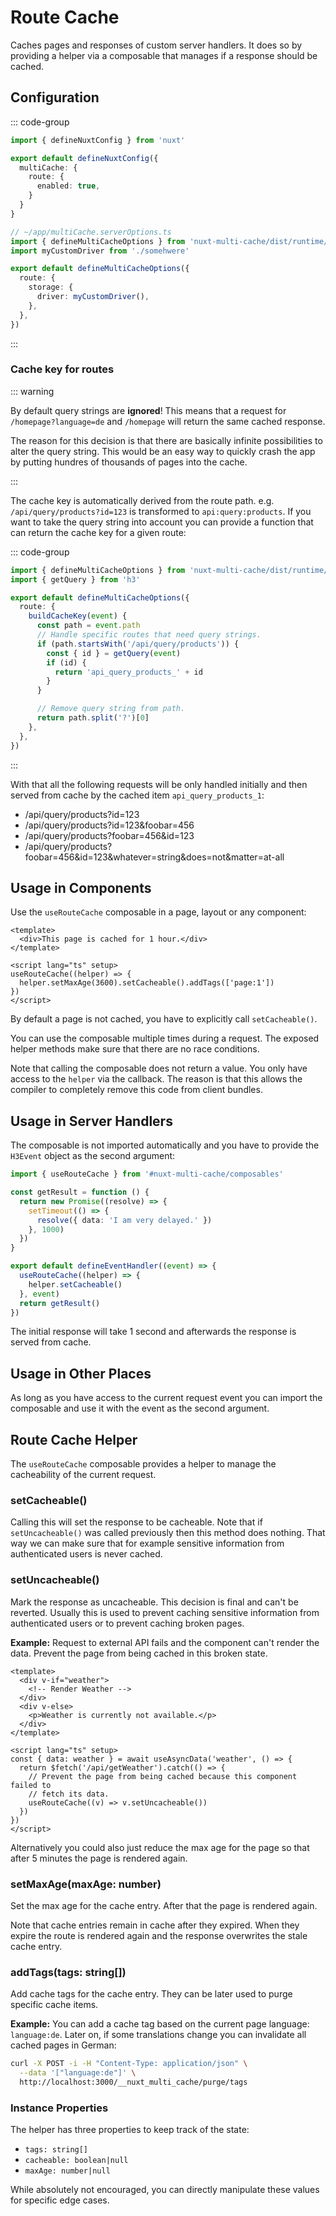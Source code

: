# Route Cache

Caches pages and responses of custom server handlers. It does so by providing a
helper via a composable that manages if a response should be cached.

## Configuration

::: code-group

```typescript [nuxt.config.ts]
import { defineNuxtConfig } from 'nuxt'

export default defineNuxtConfig({
  multiCache: {
    route: {
      enabled: true,
    }
  }
}
```

```typescript [multiCache.serverOptions.ts]
// ~/app/multiCache.serverOptions.ts
import { defineMultiCacheOptions } from 'nuxt-multi-cache/dist/runtime/serverOptions'
import myCustomDriver from './somehwere'

export default defineMultiCacheOptions({
  route: {
    storage: {
      driver: myCustomDriver(),
    },
  },
})
```

:::

### Cache key for routes

::: warning

By default query strings are **ignored**! This means that a request for
`/homepage?language=de` and `/homepage` will return the same cached response.

The reason for this decision is that there are basically infinite possibilities
to alter the query string. This would be an easy way to quickly crash the app by
putting hundres of thousands of pages into the cache.

:::

The cache key is automatically derived from the route path. e.g.
`/api/query/products?id=123` is transformed to `api:query:products`. If you want
to take the query string into account you can provide a function that can return
the cache key for a given route:

::: code-group

```typescript [multiCache.serverOptions.ts]
import { defineMultiCacheOptions } from 'nuxt-multi-cache/dist/runtime/serverOptions'
import { getQuery } from 'h3'

export default defineMultiCacheOptions({
  route: {
    buildCacheKey(event) {
      const path = event.path
      // Handle specific routes that need query strings.
      if (path.startsWith('/api/query/products')) {
        const { id } = getQuery(event)
        if (id) {
          return 'api_query_products_' + id
        }
      }

      // Remove query string from path.
      return path.split('?')[0]
    },
  },
})
```

:::

With that all the following requests will be only handled initially and then
served from cache by the cached item `api_query_products_1`:

- /api/query/products?id=123
- /api/query/products?id=123&foobar=456
- /api/query/products?foobar=456&id=123
- /api/query/products?foobar=456&id=123&whatever=string&does=not&matter=at-all

## Usage in Components

Use the `useRouteCache` composable in a page, layout or any component:

```vue
<template>
  <div>This page is cached for 1 hour.</div>
</template>

<script lang="ts" setup>
useRouteCache((helper) => {
  helper.setMaxAge(3600).setCacheable().addTags(['page:1'])
})
</script>
```

By default a page is not cached, you have to explicitly call `setCacheable()`.

You can use the composable multiple times during a request. The exposed helper
methods make sure that there are no race conditions.

Note that calling the composable does not return a value. You only have access
to the `helper` via the callback. The reason is that this allows the compiler to
completely remove this code from client bundles.

## Usage in Server Handlers

The composable is not imported automatically and you have to provide the
`H3Event` object as the second argument:

```typescript
import { useRouteCache } from '#nuxt-multi-cache/composables'

const getResult = function () {
  return new Promise((resolve) => {
    setTimeout(() => {
      resolve({ data: 'I am very delayed.' })
    }, 1000)
  })
}

export default defineEventHandler((event) => {
  useRouteCache((helper) => {
    helper.setCacheable()
  }, event)
  return getResult()
})
```

The initial response will take 1 second and afterwards the response is served
from cache.

## Usage in Other Places

As long as you have access to the current request event you can import the
composable and use it with the event as the second argument.

## Route Cache Helper

The `useRouteCache` composable provides a helper to manage the cacheability of
the current request.

### setCacheable()

Calling this will set the response to be cacheable. Note that if
`setUncacheable()` was called previously then this method does nothing. That way
we can make sure that for example sensitive information from authenticated users
is never cached.

### setUncacheable()

Mark the response as uncacheable. This decision is final and can't be reverted.
Usually this is used to prevent caching sensitive information from authenticated
users or to prevent caching broken pages.

**Example:** Request to external API fails and the component can't render the
data. Prevent the page from being cached in this broken state.

```vue
<template>
  <div v-if="weather">
    <!-- Render Weather -->
  </div>
  <div v-else>
    <p>Weather is currently not available.</p>
  </div>
</template>

<script lang="ts" setup>
const { data: weather } = await useAsyncData('weather', () => {
  return $fetch('/api/getWeather').catch(() => {
    // Prevent the page from being cached because this component failed to
    // fetch its data.
    useRouteCache((v) => v.setUncacheable())
  })
})
</script>
```

Alternatively you could also just reduce the max age for the page so that after
5 minutes the page is rendered again.

### setMaxAge(maxAge: number)

Set the max age for the cache entry. After that the page is rendered again.

Note that cache entries remain in cache after they expired. When they expire the
route is rendered again and the response overwrites the stale cache entry.

### addTags(tags: string[])

Add cache tags for the cache entry. They can be later used to purge specific
cache items.

**Example:** You can add a cache tag based on the current page language:
`language:de`. Later on, if some translations change you can invalidate all
cached pages in German:

```bash
curl -X POST -i -H "Content-Type: application/json" \
  --data '["language:de"]' \
  http://localhost:3000/__nuxt_multi_cache/purge/tags
```

### Instance Properties

The helper has three properties to keep track of the state:

- `tags: string[]`
- `cacheable: boolean|null`
- `maxAge: number|null`

While absolutely not encouraged, you can directly manipulate these values for
specific edge cases.
